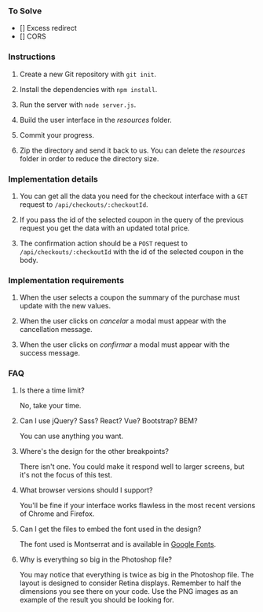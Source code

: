 ### To Solve

- [] Excess redirect
- [] CORS

### Instructions

1. Create a new Git repository with `git init`.

2. Install the dependencies with `npm install`.

3. Run the server with `node server.js`.

4. Build the user interface in the _resources_ folder.

5. Commit your progress.

6. Zip the directory and send it back to us. You can delete the _resources_ folder in order to reduce the directory size.

### Implementation details

1. You can get all the data you need for the checkout interface with a `GET` request to `/api/checkouts/:checkoutId`.

2. If you pass the id of the selected coupon in the query of the previous request you get the data with an updated total price.

3. The confirmation action should be a `POST` request to `/api/checkouts/:checkoutId` with the id of the selected coupon in the body.

### Implementation requirements

1. When the user selects a coupon the summary of the purchase must update with the new values.

2. When the user clicks on _cancelar_ a modal must appear with the cancellation message.

3. When the user clicks on _confirmar_ a modal must appear with the success message.

### FAQ

1. Is there a time limit?

   No, take your time.

2. Can I use jQuery? Sass? React? Vue? Bootstrap? BEM?

   You can use anything you want.

3. Where's the design for the other breakpoints?

   There isn't one. You could make it respond well to larger screens, but it's not the focus of this test.

4. What browser versions should I support?

   You'll be fine if your interface works flawless in the most recent versions of Chrome and Firefox.

5. Can I get the files to embed the font used in the design?

   The font used is Montserrat and is available in [Google Fonts](https://fonts.google.com/specimen/Montserrat).

6. Why is everything so big in the Photoshop file?

   You may notice that everything is twice as big in the Photoshop file. The layout is designed to consider Retina displays. Remember to half the dimensions you see there on your code. Use the PNG images as an example of the result you should be looking for.
